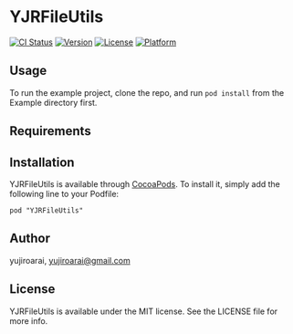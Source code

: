# YJRFileUtils

[![CI Status](http://img.shields.io/travis/yujiroarai/YJRFileUtils.svg?style=flat)](https://travis-ci.org/yujiroarai/YJRFileUtils)
[![Version](https://img.shields.io/cocoapods/v/YJRFileUtils.svg?style=flat)](http://cocoadocs.org/docsets/YJRFileUtils)
[![License](https://img.shields.io/cocoapods/l/YJRFileUtils.svg?style=flat)](http://cocoadocs.org/docsets/YJRFileUtils)
[![Platform](https://img.shields.io/cocoapods/p/YJRFileUtils.svg?style=flat)](http://cocoadocs.org/docsets/YJRFileUtils)

## Usage

To run the example project, clone the repo, and run `pod install` from the Example directory first.

## Requirements

## Installation

YJRFileUtils is available through [CocoaPods](http://cocoapods.org). To install
it, simply add the following line to your Podfile:

    pod "YJRFileUtils"

## Author

yujiroarai, yujiroarai@gmail.com

## License

YJRFileUtils is available under the MIT license. See the LICENSE file for more info.

